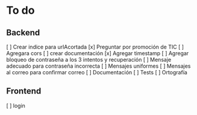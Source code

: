 # To do

## Backend
[ ] Crear indice para urlAcortada
[x] Preguntar por promoción de TIC
[ ] Agregara cors
[ ] crear documentación
[x] Agregar timestamp
[ ] Agregar bloqueo de contraseña a los 3 intentos y recuperación
[ ] Mensaje adecuado para contraseña incorrecta
[ ] Mensajes uniformes
[ ] Mensajes al correo para confirmar correo
[ ] Documentación
[ ] Tests
[ ] Ortografía


## Frontend
[ ] login